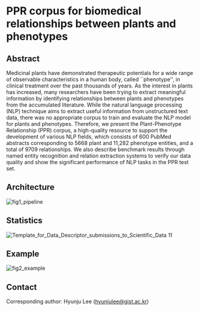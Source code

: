 # PPR corpus for biomedical relationships between plants and phenotypes

## Abstract
Medicinal plants have demonstrated therapeutic potentials for a wide range of observable characteristics in a human body, called ``phenotype'', in clinical treatment over the past thousands of years.
As the interest in plants has increased, many researchers have been trying to extract meaningful information by identifying relationships between plants and phenotypes from the accumulated literature.
While the natural language processing (NLP) technique aims to extract useful information from unstructured text data, there was no appropriate corpus to train and evaluate the NLP model for plants and phenotypes.
Therefore, we present the Plant-Phenotype Relationship (PPR) corpus, a high-quality resource to support the development of various NLP fields, which consists of 600 PubMed abstracts corresponding to 5668 plant and 11,282 phenotype entities, and a total of 9709 relationships.
We also describe benchmark results through named entity recognition and relation extraction systems to verify our data quality and show the significant performance of NLP tasks in the PPR test set.

## Architecture
![fig1_pipeline](https://user-images.githubusercontent.com/88476469/128833926-4ee3e812-e3cb-4af4-a56a-88ccaa1201f8.png)

## Statistics
![Template_for_Data_Descriptor_submissions_to_Scientific_Data 11](https://user-images.githubusercontent.com/88476469/128834961-5281c3da-b44e-43ae-9f47-558360151ee0.png)

## Example
![fig2_example](https://user-images.githubusercontent.com/88476469/128950852-b223755f-89f6-45e4-8668-80ca35fa677f.png)

## Contact
Corresponding author: Hyunju Lee (hyunjulee@gist.ac.kr)
